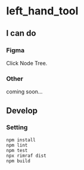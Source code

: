 # left_hand_tool

## I can do

### Figma

Click Node Tree.

### Other

coming soon...

## Develop

### Setting

```
npm install
npm lint
npm test
npx rimraf dist
npm build
```

